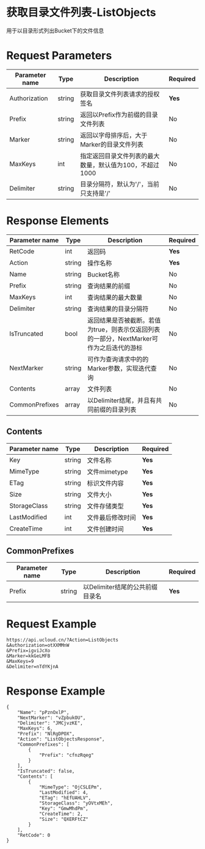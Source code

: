 # 获取目录文件列表-ListObjects

用于以目录形式列出Bucket下的文件信息

# Request Parameters
|Parameter name|Type|Description|Required|
|---|---|---|---|
|Authorization|string|获取目录文件列表请求的授权签名|**Yes**|
|Prefix|string|返回以Prefix作为前缀的目录文件列表|No|
|Marker|string|返回以字母排序后，大于Marker的目录文件列表|No|
|MaxKeys|int|指定返回目录文件列表的最大数量，默认值为100，不超过1000|No|
|Delimiter|string|目录分隔符，默认为'/'，当前只支持是'/'|No|

# Response Elements
|Parameter name|Type|Description|Required|
|---|---|---|---|
|RetCode|int|返回码|**Yes**|
|Action|string|操作名称|**Yes**|
|Name|string|Bucket名称|No|
|Prefix|string|查询结果的前缀|No|
|MaxKeys|int|查询结果的最大数量|No|
|Delimiter|string|查询结果的目录分隔符|No|
|IsTruncated|bool|返回结果是否被截断。若值为true，则表示仅返回列表的一部分，NextMarker可作为之后迭代的游标|No|
|NextMarker|string|可作为查询请求中的的Marker参数，实现迭代查询|No|
|Contents|array|文件列表|No|
|CommonPrefixes|array|以Delimiter结尾，并且有共同前缀的目录列表|No|

## Contents
|Parameter name|Type|Description|Required|
|---|---|---|---|
|Key|string|文件名称|**Yes**|
|MimeType|string|文件mimetype|**Yes**|
|ETag|string|标识文件内容|**Yes**|
|Size|string|文件大小|**Yes**|
|StorageClass|string|文件存储类型|**Yes**|
|LastModified|int|文件最后修改时间|**Yes**|
|CreateTime|int|文件创建时间|**Yes**|

## CommonPrefixes
|Parameter name|Type|Description|Required|
|---|---|---|---|
|Prefix|string|以Delimiter结尾的公共前缀目录名|**Yes**|

# Request Example
```
https://api.ucloud.cn/?Action=ListObjects
&Authorization=otXXMMnW
&Prefix=igviJcXo
&Marker=kkGeLMFB
&MaxKeys=9
&Delimiter=nTdYKjnA
```

# Response Example
```
{
    "Name": "pPznOxlP", 
    "NextMarker": "vZpbukOU", 
    "Delimiter": "JMCjvzKE", 
    "MaxKeys": 6, 
    "Prefix": "NlRgDPOX", 
    "Action": "ListObjectsResponse", 
    "CommonPrefixes": [
        {
            "Prefix": "cfnzRqeg"
        }
    ], 
    "IsTruncated": false, 
    "Contents": [
        {
            "MimeType": "OjCSLEPm", 
            "LastModified": 4, 
            "ETag": "hEfUAHLV", 
            "StorageClass": "yOVtxMEh", 
            "Key": "GmwMhdPm", 
            "CreateTime": 2, 
            "Size": "QXERFtCZ"
        }
    ], 
    "RetCode": 0
}
```

